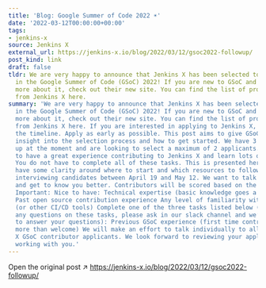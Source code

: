 ```yaml
---
title: 'Blog: Google Summer of Code 2022 ☀️'
date: '2022-03-12T00:00:00+00:00'
tags:
- jenkins-x
source: Jenkins X
external_url: https://jenkins-x.io/blog/2022/03/12/gsoc2022-followup/
post_kind: link
draft: false
tldr: We are very happy to announce that Jenkins X has been selected to participate
  in the Google Summer of Code (GSoC) 2022! If you are new to GSoC and want to learn
  more about it, check out their new site. You can find the list of project ideas
  from Jenkins X here.
summary: 'We are very happy to announce that Jenkins X has been selected to participate
  in the Google Summer of Code (GSoC) 2022! If you are new to GSoC and want to learn
  more about it, check out their new site. You can find the list of project ideas
  from Jenkins X here. If you are interested in applying to Jenkins X, please check
  the timeline. Apply as early as possible. This post aims to give GSoC contributors
  insight into the selection process and how to get started. We have 3 mentors signed
  up at the moment and are looking to select a maximum of 2 applicants. We want you
  to have a great experience contributing to Jenkins X and learn lots of new things!
  You do not have to complete all of these tasks. This is presented here so that you
  have some clarity around where to start and which resources to follow. We will start
  interviewing candidates between April 19 and May 12. We want to talk to you individually,
  and get to know you better. Contributors will be scored based on the following criteria:
  Important: Nice to have: Technical expertise (basic knowledge goes a long way):
  Past open source contribution experience Any level of familiarity with Jenkins X
  (or other CI/CD tools) Complete one of the three tasks listed below (If you have
  any questions on these tasks, please ask in our slack channel and we’ll be happy
  to answer your questions): Previous GSoC experience (first time contributors are
  more than welcome) We will make an effort to talk individually to all the Jenkins
  X GSoC contributor applicants. We look forward to reviewing your application and
  working with you.'
---
```

Open the original post ↗ https://jenkins-x.io/blog/2022/03/12/gsoc2022-followup/
